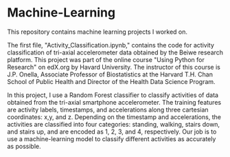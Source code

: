 # Machine-Learning
This repository contains machine learning projects I worked on.

The first file, "Activity_Classification.ipynb," contains the code for activity classification of tri-axial accelerometer data obtained by the Beiwe research platform. This project was part of the online course "Using Python for Research" on edX.org by Havard University. The instructor of this course is J.P. Onella, Associate Professor of Biostatistics at the Harvard T.H. Chan School of Public Health and Director of the Health Data Science Program.

In this project, I use a Random Forest classifier to classify activities of data obtained from the tri-axial smartphone accelerometer. The training features are activity labels, timestamps, and accelerations along three cartesian coordinates: x,y, and z. Depending on the timestamp and accelerations, the activities are classified into four categories: standing, walking, stairs down, and stairs up, and are encoded as 1, 2, 3, and 4, respectively. Our job is to use a machine-learning model to classify different activities as accurately as possible.

